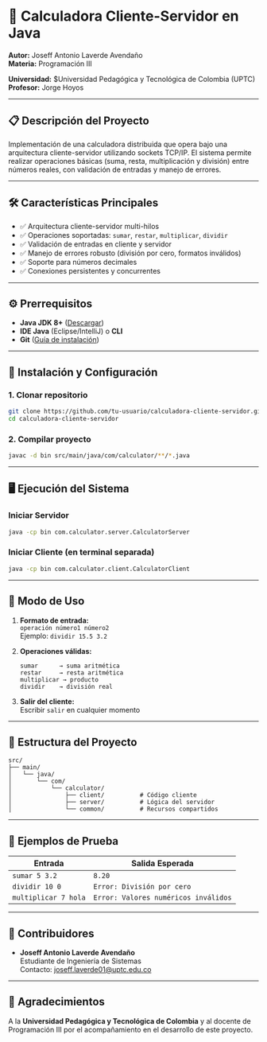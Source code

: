 # 🧮 Calculadora Cliente-Servidor en Java

**Autor:** Joseff Antonio Laverde Avendaño  
**Materia:** Programación III 

**Universidad:** $Universidad Pedagógica y Tecnológica de Colombia (UPTC) 
**Profesor:** Jorge Hoyos 


---

## 📋 Descripción del Proyecto
Implementación de una calculadora distribuida que opera bajo una arquitectura cliente-servidor utilizando sockets TCP/IP. El sistema permite realizar operaciones básicas (suma, resta, multiplicación y división) entre números reales, con validación de entradas y manejo de errores.

---

## 🛠️ Características Principales
- ✅ Arquitectura cliente-servidor multi-hilos
- ✅ Operaciones soportadas: `sumar`, `restar`, `multiplicar`, `dividir`
- ✅ Validación de entradas en cliente y servidor
- ✅ Manejo de errores robusto (división por cero, formatos inválidos)
- ✅ Soporte para números decimales
- ✅ Conexiones persistentes y concurrentes

---

## ⚙️ Prerrequisitos
- **Java JDK 8+** ([Descargar](https://www.oracle.com/java/technologies/downloads/))
- **IDE Java** (Eclipse/IntelliJ) o **CLI**
- **Git** ([Guía de instalación](https://git-scm.com/book/es/v2/Inicio---Sobre-el-Control-de-Versiones-Instalación-de-Git))

---

## 🚀 Instalación y Configuración

### 1. Clonar repositorio
```bash
git clone https://github.com/tu-usuario/calculadora-cliente-servidor.git
cd calculadora-cliente-servidor
```

### 2. Compilar proyecto
```bash
javac -d bin src/main/java/com/calculator/**/*.java
```

---

## 🖥️ Ejecución del Sistema

### Iniciar Servidor
```bash
java -cp bin com.calculator.server.CalculatorServer
```

### Iniciar Cliente (en terminal separada)
```bash
java -cp bin com.calculator.client.CalculatorClient
```

---

## 🧩 Modo de Uso
1. **Formato de entrada:**  
   `operación número1 número2`  
   Ejemplo: `dividir 15.5 3.2`

2. **Operaciones válidas:**
   ```
   sumar      → suma aritmética
   restar     → resta aritmética
   multiplicar → producto
   dividir    → división real
   ```

3. **Salir del cliente:**  
   Escribir `salir` en cualquier momento

---

## 📂 Estructura del Proyecto
```
src/
├── main/
│   └── java/
│       └── com/
│           └── calculator/
│               ├── client/          # Código cliente
│               ├── server/          # Lógica del servidor
│               └── common/          # Recursos compartidos
```

---

## 🧪 Ejemplos de Prueba
| Entrada              | Salida Esperada |
|----------------------|-----------------|
| `sumar 5 3.2`        | `8.20`          |
| `dividir 10 0`       | `Error: División por cero` |
| `multiplicar 7 hola` | `Error: Valores numéricos inválidos` |

---

## 👥 Contribuidores
- **Joseff Antonio Laverde Avendaño**  
  Estudiante de Ingeniería de Sistemas  
  Contacto: [joseff.laverde01@uptc.edu.co](mailto:joseff.laverde01@uptc.edu.co)

---

## 🙏 Agradecimientos
A la **Universidad Pedagógica y Tecnológica de Colombia** y al docente de Programación III por el acompañamiento en el desarrollo de este proyecto.


